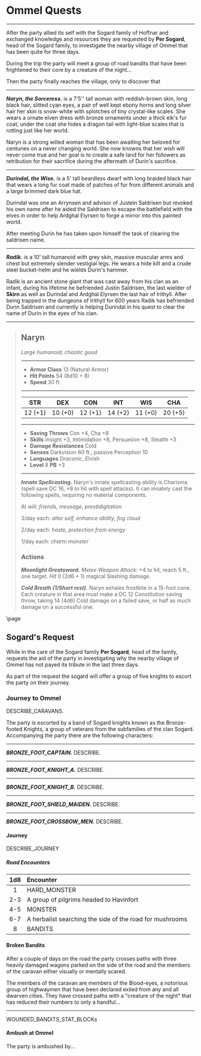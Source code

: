 # Ommel Quests
___
After the party allied its self with the Sogard family of Hoffnar and exchanged knowledge and resources they are requested by **Per Sogard**, head of the Sogard family, to investigate the nearby village of Ommel that has been quite for three days.

During the trip the party will meet a group of road bandits that have been frightened to their core by a creature of the night...

Then the party finally reaches the village, only to discover that

___
***Naryn, the Sorceress.***
is a 7'5'' tall woman with reddish-brown skin, long black hair, slitted cyan eyes,  a pair of well kept ebony horns and long silver hair her skin is snow-white with splotches of tiny crystal-like scales. She wears a ornate elven dress with bronze ornaments under a thick elk's fur coat, under the coat she hides a dragon tail with light-blue scales that is rotting just like her world.

Naryn is a strong willed woman that has been awaiting her beloved for centuries on a never changing world. She now knowns that her wish will never come true and her goal is to create a safe land for her followers as retribution for their sacrifice during the aftermath of Durin's sacrifice.

___
***Durindal, the Wise.*** is a 5' tall beardless dwarf with long braided black hair that wears a long fur coat made of patches of fur from different animals and a large brimmed dark blue hat.

Durindal was one an Arrynsen and advisor of Justein Saldrisen but revoked his own name after he aided the Saldrisen to escape the battlefield with the elves in order to help Ardghal Elyrsen to forge a mirror into this painted world.

After meeting Durin he has taken upon himself the task of clearing the saldrisen name.

___
***Radik.*** is a 10' tall humanoid with grey skin, massive muscular arms and chest but extremely slender vestigial legs. He wears a hide kilt and a crude steel bucket-helm and he wields Durin's hammer.

Radik is an ancient stone giant that was cast away from his clan as an infant, during his lifetime he befriended Justin Saldrisen, the last wielder of **Skirn** as well as Durindal and Ardghal Elyrsen the last hair of Irithyll. After being trapped in the dungeons of Irithyll for 600 years Radik has befriended Durin Saldrisen and currently is helping Durindal in his quest to clear the name of Durin in the eyes of his clan.

___
> ## Naryn
>*Large humanoid, chaotic good*
> ___
> - **Armor Class** 13 (Natural Armor)
> - **Hit Points** 54 (8d10 + 8)
> - **Speed** 30 ft.
>___
>|   STR   |   DEX   |   CON   |   INT   |   WIS   |   CHA   |
>|:-------:|:-------:|:-------:|:-------:|:-------:|:-------:|
>| 12 (+1) | 10 (+0) | 12 (+1) | 14 (+2) | 11 (+0) | 20 (+5) |
>___
> - **Saving Throws** Con +4, Cha +8
> - **Skills** Insight +3, Intimidation +8, Persuasion +8, Stealth +3
> - **Damage Resistances** Cold
> - **Senses** Darkvision 60 ft., passive Perception 10
> - **Languages** *Draconic*, Elvish
> - **Level** 8 **PB** +3
> ___
> ***Innate Spellcasting.*** Naryn's innate spellcasting ability is Charisma (spell save DC 16, +8 to hit with spell attacks). It can innately cast the following spells, requiring no material components.
>
> At will: *friends, message, prestidigitation*
>
> 3/day each: *alter self, enhance ability, fog cloud*
>
> 2/day each: *haste, protection from energy*
>
> 1/day each: *charm monster*
>
>
> ### Actions
> ***Moonlight Greatsword.*** *Melee Weapon Attack:* +4 to hit, reach 5 ft., one target. *Hit* 0 (2d6 + 1) magical Slashing damage. 
>
> ***Cold Breath (1/Short rest).*** Naryn exhales frostbite in a 15-foot cone. Each creature in that area must make a DC 12 Constitution saving throw, taking 14 (4d6) Cold damage on a failed save, or half as much damage on a successful one.
>
>

\page

## Sogard's Request
While in the care of the Sogard family **Per Sogard**, head of the family, requests the aid of the party in investigating why the nearby village of Ommel has not payed its tribute in the last three days.

As part of the request the sogard will offer a group of five knights to escort the party on their journey.

### Journey to Ommel
DESCRIBE_CARAVANS.

The party is escorted by a band of Sogard knights known as the Bronze-footed Knights, a group of veterans from the subfamilies of the clan Sogard. Accompanying the party there are the following characters:
___
***BRONZE_FOOT_CAPTAIN.*** DESCRIBE.

___
***BRONZE_FOOT_KNIGHT_A.*** DESCRIBE.

___
***BRONZE_FOOT_KNIGHT_B.*** DESCRIBE.

___
***BRONZE_FOOT_SHIELD_MAIDEN.*** DESCRIBE.

___
***BRONZE_FOOT_CROSSBOW_MEN.*** DESCRIBE.

#### Journey
DESCRIBE_JOURNEY

##### Road Encounters
| 1d8 | Encounter |
|:---:|:----------|
|  1  | HARD_MONSTER |
| 2-3 | A group of pilgrims headed to Havinfort |
| 4-5 | MONSTER |
| 6-7 | A herbalist searching the side of the road for mushrooms |
|  8  | BANDITS |

#### Broken Bandits
After a couple of days on the road the party crosses paths with three heavily damaged wagons parked on the side of the road and the members of the caravan either visually or mentally scared.

The members of the caravan are members of the Blood-eyes, a notorious group of highwaymen that have been declared exiled from any and all dwarven cities. They have crossed paths with a "creature of the night" that has reduced their numbers to only a handful...

___
WOUNDED_BANDITS_STAT_BLOCKs

#### Ambush at Ommel
The party is ambushed by...